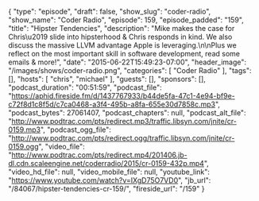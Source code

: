 {
  "type": "episode",
  "draft": false,
  "show_slug": "coder-radio",
  "show_name": "Coder Radio",
  "episode": 159,
  "episode_padded": "159",
  "title": "Hipster Tendencies",
  "description": "Mike makes the case for Chris\u2019 slide into hipsterhood & Chris responds in kind. We also discuss the massive LLVM advantage Apple is leveraging.\n\nPlus we reflect on the most important skill in software development, read some emails & more!",
  "date": "2015-06-22T15:49:23-07:00",
  "header_image": "/images/shows/coder-radio.png",
  "categories": [
    "Coder Radio"
  ],
  "tags": [],
  "hosts": [
    "chris",
    "michael"
  ],
  "guests": [],
  "sponsors": [],
  "podcast_duration": "00:51:59",
  "podcast_file": "https://aphid.fireside.fm/d/1437767933/b44de5fa-47c1-4e94-bf9e-c72f8d1c8f5d/c7ca0468-a3f4-495b-a8fa-655e30d7858c.mp3",
  "podcast_bytes": 27061407,
  "podcast_chapters": null,
  "podcast_alt_file": "http://www.podtrac.com/pts/redirect.mp3/traffic.libsyn.com/jnite/cr-0159.mp3",
  "podcast_ogg_file": "http://www.podtrac.com/pts/redirect.ogg/traffic.libsyn.com/jnite/cr-0159.ogg",
  "video_file": "http://www.podtrac.com/pts/redirect.mp4/201406.jb-dl.cdn.scaleengine.net/coderradio/2015/cr-0159-432p.mp4",
  "video_hd_file": null,
  "video_mobile_file": null,
  "youtube_link": "https://www.youtube.com/watch?v=IXgD75O7VD0",
  "jb_url": "/84067/hipster-tendencies-cr-159/",
  "fireside_url": "/159"
}

